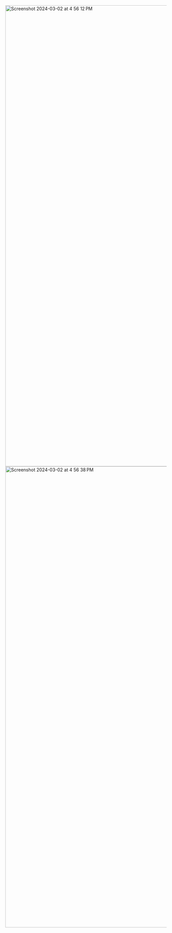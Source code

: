 <img width="1440" alt="Screenshot 2024-03-02 at 4 56 12 PM" src="https://github.com/charanbanka/OTT-Clone/assets/79981696/1036f150-a1be-437d-9dfc-21e665b76eb8">


<img width="1440" alt="Screenshot 2024-03-02 at 4 56 38 PM" src="https://github.com/charanbanka/OTT-Clone/assets/79981696/85e6b5d7-fbf9-40c9-a5ea-553dfe8721cd">
